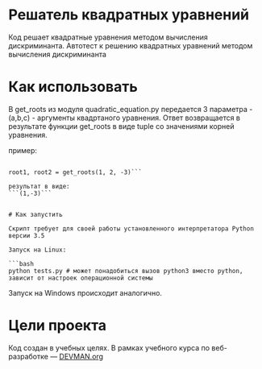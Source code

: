 # Решатель квадратных уравнений

Код решает квадратные уравнения методом вычисления дискриминанта.
Автотест к решению квадратных уравнений методом вычисления дискриминанта

# Как использовать

В get_roots из модуля quadratic_equation.py передается 3 параметра - (a,b,c) - аргументы квадртаного уравнения. Ответ возвращается в результате функции get_roots в виде tuple со значениями корней уравнения.

пример:
```from quadratic_equation import get_roots

root1, root2 = get_roots(1, 2, -3)```

результат в виде:
```(1,-3)```


# Как запустить

Скрипт требует для своей работы установленного интерпретатора Python версии 3.5

Запуск на Linux:

```bash
python tests.py # может понадобиться вызов python3 вместо python, зависит от настроек операционной системы
```

Запуск на Windows происходит аналогично.

# Цели проекта

Код создан в учебных целях. В рамках учебного курса по веб-разработке ― [DEVMAN.org](https://devman.org)
